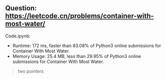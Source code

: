## Question: https://leetcode.cn/problems/container-with-most-water/

Code.ipynb:
* Runtime: 172 ms, faster than 83.08% of Python3 online submissions for Container With Most Water.
* Memory Usage: 25.4 MB, less than 29.95% of Python3 online submissions for Container With Most Water.
> two pointers

